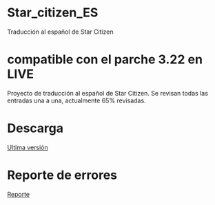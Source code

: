 # Star_citizen_ES
Traducción al español de Star Citizen
# compatible con el parche 3.22 en LIVE
Proyecto de traducción al español de Star Citizen. 
Se revisan todas las entradas una a una, actualmente 65% revisadas.

# Descarga
[Ultima versión ](https://github.com/Thord82/Star_citizen_ES/releases)

# Reporte de errores
[Reporte ](https://github.com/Thord82/Star_citizen_ES/issues)
